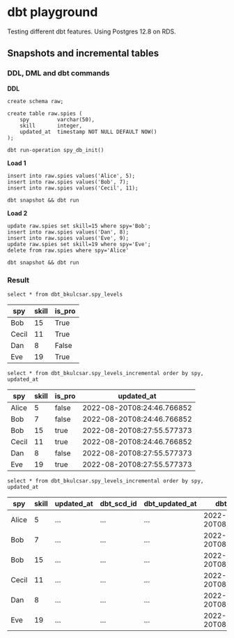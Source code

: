 # dbt playground

Testing different dbt features. Using Postgres 12.8 on RDS.

##  Snapshots and incremental tables

### DDL, DML and dbt commands

**DDL**
```
create schema raw;

create table raw.spies (
    spy     	varchar(50),
    skill   	integer,
    updated_at  timestamp NOT NULL DEFAULT NOW()
);
```

`dbt run-operation spy_db_init()`

**Load 1**
```
insert into raw.spies values('Alice', 5);
insert into raw.spies values('Bob', 7);
insert into raw.spies values('Cecil', 11);
```
`dbt snapshot && dbt run`

**Load 2**
```
update raw.spies set skill=15 where spy='Bob';
insert into raw.spies values('Dan', 8);
insert into raw.spies values('Eve', 9);
update raw.spies set skill=19 where spy='Eve';
delete from raw.spies where spy='Alice'
```
`dbt snapshot && dbt run`

### Result

`select * from dbt_bkulcsar.spy_levels`

| spy   | skill | is_pro |
|-------|-------|--------|
| Bob   | 15    | True   |
| Cecil | 11    | True   |
| Dan   | 8     | False  |
| Eve   | 19    | True   |

`select * from dbt_bkulcsar.spy_levels_incremental order by spy, updated_at`

| spy   | skill | is_pro | updated_at                 |
|-------|-------|--------|----------------------------|
| Alice | 5     | false  | 2022-08-20T08:24:46.766852 |
| Bob   | 7     | false  | 2022-08-20T08:24:46.766852 |
| Bob   | 15    | true   | 2022-08-20T08:27:55.577373 |
| Cecil | 11    | true   | 2022-08-20T08:24:46.766852 |
| Dan   | 8     | false  | 2022-08-20T08:27:55.577373 |
| Eve   | 19    | true   | 2022-08-20T08:27:55.577373 |

`select * from dbt_bkulcsar.spy_levels_incremental order by spy, updated_at`

| spy   | skill | updated_at | dbt_scd_id | dbt_updated_at | dbt_valid_from             | dbt_valid_to               | is_pro |
|-------|-------|------------|------------|----------------|----------------------------|----------------------------|--------|
| Alice | 5     | …          | …          | …              | 2022-08-20T08:24:46.766852 | 2022-08-20T08:28:13.578279 | false  |
| Bob   | 7     | …          | …          | …              | 2022-08-20T08:24:46.766852 | 2022-08-20T08:27:55.577373 | false  |
| Bob   | 15    | …          | …          | …              | 2022-08-20T08:27:55.577373 | NULL                       | true   |
| Cecil | 11    | …          | …          | …              | 2022-08-20T08:24:46.766852 | NULL                       | true   |
| Dan   | 8     | …          | …          | …              | 2022-08-20T08:27:55.577373 | NULL                       | false  |
| Eve   | 19    | …          | …          | …              | 2022-08-20T08:27:55.577373 | NULL                       | true   |